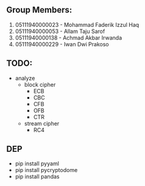 ## Group Members:

1. 05111940000023 - Mohammad Faderik Izzul Haq
2. 05111940000053 - Allam Taju Sarof
3. 05111940000138 - Achmad Akbar Irwanda
4. 05111940000229 - Iwan Dwi Prakoso

## TODO:

- analyze
  - block cipher
    - ECB
    - CBC
    - CFB
    - OFB
    - CTR
  - stream cipher
    - RC4

## DEP

- pip install pyyaml
- pip install pycryptodome
- pip install pandas
